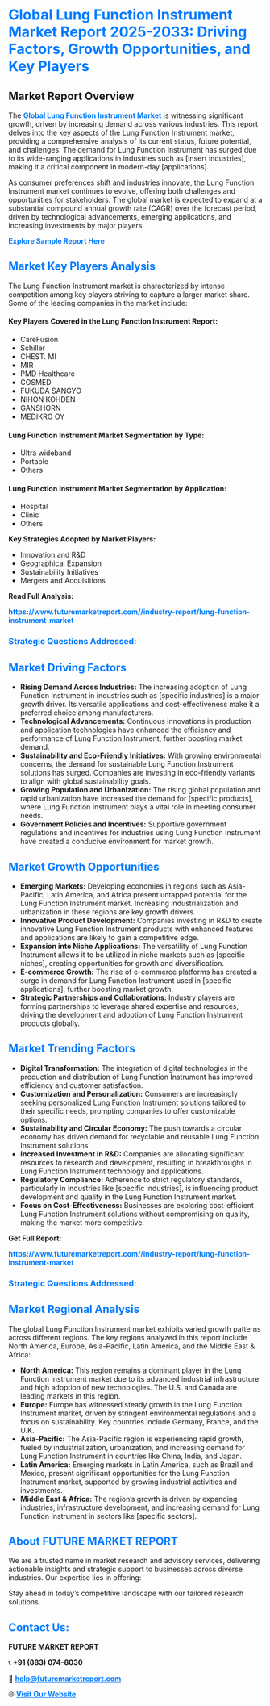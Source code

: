 <h1 style="color: #007BFF;">Global Lung Function Instrument Market Report 2025-2033: Driving Factors, Growth Opportunities, and Key Players</h1>

<section id="overview">
<h2>Market Report Overview</h2>
<p>The <a href="https://www.futuremarketreport.com//industry-report/lung-function-instrument-market" style="color: #007BFF; text-decoration: none;"><strong>Global Lung Function Instrument Market</strong></a> is witnessing significant growth, driven by increasing demand across various industries. This report delves into the key aspects of the Lung Function Instrument market, providing a comprehensive analysis of its current status, future potential, and challenges. The demand for Lung Function Instrument has surged due to its wide-ranging applications in industries such as [insert industries], making it a critical component in modern-day [applications].</p>
<p>As consumer preferences shift and industries innovate, the Lung Function Instrument market continues to evolve, offering both challenges and opportunities for stakeholders. The global market is expected to expand at a substantial compound annual growth rate (CAGR) over the forecast period, driven by technological advancements, emerging applications, and increasing investments by major players.</p>
</section>

<section id="overview">
<p><a href="https://www.futuremarketreport.com//request-sample/reportId=54970" style="color: #007BFF; text-decoration: none;"><strong>Explore Sample Report Here</strong></a></p>
</section>

<section id="key-players">
<h2 style="color: #007BFF;">Market Key Players Analysis</h2>
<p>The Lung Function Instrument market is characterized by intense competition among key players striving to capture a larger market share. Some of the leading companies in the market include:</p>
<h4>Key Players Covered in the Lung Function Instrument Report:</h4>
<ul><li>CareFusion</li><li>Schiller</li><li>CHEST. MI</li><li>MIR</li><li>PMD Healthcare</li><li>COSMED</li><li>FUKUDA SANGYO</li><li>NIHON KOHDEN</li><li>GANSHORN</li><li>MEDIKRO OY</li></ul>
<h4>Lung Function Instrument Market Segmentation by Type:</h4>
<ul><li>Ultra wideband</li><li>Portable</li><li>Others</li></ul>

<h4>Lung Function Instrument Market Segmentation by Application:</h4>
<ul><li>Hospital</li><li>Clinic</li><li>Others</li></ul>
<p><strong>Key Strategies Adopted by Market Players:</strong></p>
<ul>
<li>Innovation and R&D</li>
<li>Geographical Expansion</li>
<li>Sustainability Initiatives</li>
<li>Mergers and Acquisitions</li>
</ul>
</section>

<section>
<p><strong>Read Full Analysis: </strong></p><a href="https://www.futuremarketreport.com//industry-report/lung-function-instrument-market" style="color: #007BFF; text-decoration: none;"><strong>https://www.futuremarketreport.com//industry-report/lung-function-instrument-market</strong></a>
<h3 style="color: #007BFF;">Strategic Questions Addressed:</h3>
</section>

<section id="driving-factors">
<h2 style="color: #007BFF;">Market Driving Factors</h2>
<ul>
<li><strong>Rising Demand Across Industries:</strong> The increasing adoption of Lung Function Instrument in industries such as [specific industries] is a major growth driver. Its versatile applications and cost-effectiveness make it a preferred choice among manufacturers.</li>
<li><strong>Technological Advancements:</strong> Continuous innovations in production and application technologies have enhanced the efficiency and performance of Lung Function Instrument, further boosting market demand.</li>
<li><strong>Sustainability and Eco-Friendly Initiatives:</strong> With growing environmental concerns, the demand for sustainable Lung Function Instrument solutions has surged. Companies are investing in eco-friendly variants to align with global sustainability goals.</li>
<li><strong>Growing Population and Urbanization:</strong> The rising global population and rapid urbanization have increased the demand for [specific products], where Lung Function Instrument plays a vital role in meeting consumer needs.</li>
<li><strong>Government Policies and Incentives:</strong> Supportive government regulations and incentives for industries using Lung Function Instrument have created a conducive environment for market growth.</li>
</ul>
</section>

<section id="growth-opportunities">
<h2 style="color: #007BFF;">Market Growth Opportunities</h2>
<ul>
<li><strong>Emerging Markets:</strong> Developing economies in regions such as Asia-Pacific, Latin America, and Africa present untapped potential for the Lung Function Instrument market. Increasing industrialization and urbanization in these regions are key growth drivers.</li>
<li><strong>Innovative Product Development:</strong> Companies investing in R&D to create innovative Lung Function Instrument products with enhanced features and applications are likely to gain a competitive edge.</li>
<li><strong>Expansion into Niche Applications:</strong> The versatility of Lung Function Instrument allows it to be utilized in niche markets such as [specific niches], creating opportunities for growth and diversification.</li>
<li><strong>E-commerce Growth:</strong> The rise of e-commerce platforms has created a surge in demand for Lung Function Instrument used in [specific applications], further boosting market growth.</li>
<li><strong>Strategic Partnerships and Collaborations:</strong> Industry players are forming partnerships to leverage shared expertise and resources, driving the development and adoption of Lung Function Instrument products globally.</li>
</ul>
</section>

<section id="trending-factors">
<h2 style="color: #007BFF;">Market Trending Factors</h2>
<ul>
<li><strong>Digital Transformation:</strong> The integration of digital technologies in the production and distribution of Lung Function Instrument has improved efficiency and customer satisfaction.</li>
<li><strong>Customization and Personalization:</strong> Consumers are increasingly seeking personalized Lung Function Instrument solutions tailored to their specific needs, prompting companies to offer customizable options.</li>
<li><strong>Sustainability and Circular Economy:</strong> The push towards a circular economy has driven demand for recyclable and reusable Lung Function Instrument solutions.</li>
<li><strong>Increased Investment in R&D:</strong> Companies are allocating significant resources to research and development, resulting in breakthroughs in Lung Function Instrument technology and applications.</li>
<li><strong>Regulatory Compliance:</strong> Adherence to strict regulatory standards, particularly in industries like [specific industries], is influencing product development and quality in the Lung Function Instrument market.</li>
<li><strong>Focus on Cost-Effectiveness:</strong> Businesses are exploring cost-efficient Lung Function Instrument solutions without compromising on quality, making the market more competitive.</li>
</ul>
</section>

<section>
<p><strong>Get Full Report: </strong></p><a href="https://www.futuremarketreport.com//industry-report/lung-function-instrument-market" style="color: #007BFF; text-decoration: none;"><strong>https://www.futuremarketreport.com//industry-report/lung-function-instrument-market</strong></a>
<h3 style="color: #007BFF;">Strategic Questions Addressed:</h3>
</section>


<section id="regional-analysis">
<h2 style="color: #007BFF;">Market Regional Analysis</h2>
<p>The global Lung Function Instrument market exhibits varied growth patterns across different regions. The key regions analyzed in this report include North America, Europe, Asia-Pacific, Latin America, and the Middle East & Africa:</p>
<ul>
<li><strong>North America:</strong> This region remains a dominant player in the Lung Function Instrument market due to its advanced industrial infrastructure and high adoption of new technologies. The U.S. and Canada are leading markets in this region.</li>
<li><strong>Europe:</strong> Europe has witnessed steady growth in the Lung Function Instrument market, driven by stringent environmental regulations and a focus on sustainability. Key countries include Germany, France, and the U.K.</li>
<li><strong>Asia-Pacific:</strong> The Asia-Pacific region is experiencing rapid growth, fueled by industrialization, urbanization, and increasing demand for Lung Function Instrument in countries like China, India, and Japan.</li>
<li><strong>Latin America:</strong> Emerging markets in Latin America, such as Brazil and Mexico, present significant opportunities for the Lung Function Instrument market, supported by growing industrial activities and investments.</li>
<li><strong>Middle East & Africa:</strong> The region’s growth is driven by expanding industries, infrastructure development, and increasing demand for Lung Function Instrument in sectors like [specific sectors].</li>
</ul>
</section>

<footer>
<h2 style="color: #007BFF;">About FUTURE MARKET REPORT</h2>
<p>We are a trusted name in market research and advisory services, delivering actionable insights and strategic support to businesses across diverse industries. Our expertise lies in offering:</p>

<p>Stay ahead in today’s competitive landscape with our tailored research solutions.</p>

<h2 style="color: #007BFF;">Contact Us:</h2>
<p><strong>FUTURE MARKET REPORT</strong></p>
<p>📞 <strong>+91 (883) 074-8030</strong></p>
<p>📧 <strong><a href="mailto:help@futuremarketreport.com" style="color: #007BFF;">help@futuremarketreport.com</a></strong></p>
<p>🌐 <strong><a href="https://www.futuremarketreport.com/" style="color: #007BFF;">Visit Our Website</a></strong></p>
</footer>